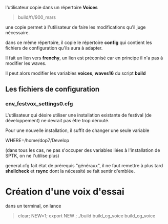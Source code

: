 l'utilisateur copie dans un répertoire **Voices**

> build/fr/900_mars

une copie permet à l'utilisateur de faire les modifications qu'il juge nécessaire.

dans ce même répertoire, il copie le répertoire **config**
qui contient les fichiers de configuration qu'ils aura à adapter.

Il fait un lien vers **frenchy**, un lien est préconisé car en principe il n'a pas à modifier les waves.

Il peut alors modifier les variables **voices**, **waves16** du script **build**

## Les fichiers de configuration

### env_festvox_settings0.cfg

L'utilisateur qui désire utiliser une installation existante de festival (de développement) ne devrait pas être trop dérouté.

Pour une nouvelle installation, il suffit de changer une seule variable

WHERE=/home/dop7/Develop

(dans tous les cas, ne pas s'occuper des variables liées à l'installation de SPTK, on ne l'utilise plus)

general.cfg fait état de prérequis "généraux", il ne faut remettre à plus tard **shellcheck** et **rsync** dont la nécessité se fait sentir d'emblée.


# Création d'une voix d'essai
dans un terminal, on lance
 > clear; NEW=1; export NEW ; ./build build_cg_voice build_cg_voice
